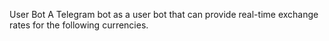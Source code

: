 User Bot 
A Telegram bot as a user bot that can provide real-time exchange rates for the following currencies.
